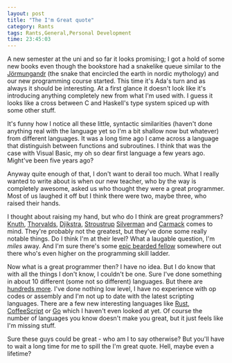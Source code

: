 ```yaml
---
layout: post
title: "The I'm Great quote"
category: Rants
tags: Rants,General,Personal Development
time: 23:45:03
---
```

A new semester at the uni and so far it looks promising; I got a hold of some new books even though the bookstore had a snakelike queue similar to the [Jörmungandr](http://en.wikipedia.org/wiki/J%C3%B6rmungandr) (the snake that encircled the earth in nordic mythology) and our new programming course started. This time it's Ada's turn and as always it should be interesting. At a first glance it doesn't look like it's introducing anything completely new from what I'm used with. I guess it looks like a cross between C and Haskell's type system spiced up with some other stuff. 

It's funny how I notice all these little, syntactic similarities (haven't done anything real with the language yet so I'm a bit shallow now but whatever) from different languages. It was a long time ago I came across a language that distinguish between functions and subroutines. I think that was the case with Visual Basic, my oh so dear first language a few years ago. Might've been five years ago?

Anyway quite enough of that, I don't want to derail too much. What I really wanted to write about is when our new teacher, who by the way is completely awesome, asked us who thought they were a great programmer. Most of us laughed it off but I think there were two, maybe three, who raised their hands.

I thought about raising my hand, but who do I think are great programmers? [Knuth](http://en.wikipedia.org/wiki/Donald_Knuth), [Thorvalds](http://en.wikipedia.org/wiki/Linus_Torvalds), [Djikstra](http://en.wikipedia.org/wiki/Djikstra), [Stroustrup](http://en.wikipedia.org/wiki/Bjarne_Stroustrup) [Silverman](http://en.wikipedia.org/wiki/Ken_Silverman) and [Carmack](http://en.wikipedia.org/wiki/John_carmack) comes to mind. They're probably not the greatest, but they've done some really notable things. Do I think I'm at their level? What a laugable question, I'm *miles* away. And I'm sure there's some [epic bearded fellow](http://www.codethinked.com/post/2007/12/06/The-Programmer-Dress-Code.aspx) somewhere out there who's even higher on the programming skill ladder.

Now what is a great programmer then? I have no idea. But I do know that with all the things I don't know, I couldn't be one. Sure I've done something in about 10 different (some not so different) languages. But there are [hundreds more](http://en.wikipedia.org/wiki/List_of_programming_languages). I've done nothing low level, I have no experience with op codes or assembly and I'm not up to date with the latest scripting languages. There are a few new interesting languages like [Rust](https://github.com/graydon/rust/wiki/), [CoffeeScript](http://jashkenas.github.com/coffee-script/) or [Go](http://golang.org/) which I haven't even looked at yet. Of course the number of languages you know doesn't make you great, but it just feels like I'm missing stuff.

Sure these guys could be great - who am I to say otherwise? But you'll have to wait a long time for me to spill the I'm great quote. Hell, maybe even a lifetime?

